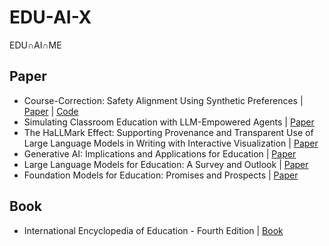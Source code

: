 # EDU-AI-X
EDU∩AI∩ME

## Paper
- Course-Correction: Safety Alignment Using Synthetic Preferences | [Paper](https://arxiv.org/abs/2407.16637) | [Code](https://github.com/pillowsofwind/Course-Correction)
- Simulating Classroom Education with LLM-Empowered Agents | [Paper](https://arxiv.org/abs/2406.19226)
- The HaLLMark Effect: Supporting Provenance and Transparent Use of Large Language Models in Writing with Interactive Visualization | [Paper](https://dl.acm.org/doi/full/10.1145/3613904.3641895)
- Generative AI: Implications and Applications for Education | [Paper](https://arxiv.org/abs/2305.07605)
- Large Language Models for Education: A Survey and Outlook | [Paper](https://arxiv.org/abs/2403.18105)
- Foundation Models for Education: Promises and Prospects | [Paper](https://arxiv.org/abs/2405.10959)

## Book
- International Encyclopedia of Education - Fourth Edition | [Book](https://www.sciencedirect.com/referencework/9780128186299/international-encyclopedia-of-education)
